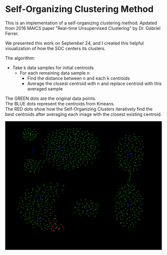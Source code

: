 # Self-Organizing Clustering Method

This is an implementation of a self-organizing clustering method. 
Apdated from 2016 MAICS paper "Real-time Unsupervised Clustering" by Dr. Gabriel Ferrer.

We presented this work on September 24, and I created this helpful visualization of how the SOC centers its clusters. 

The algorithm:
- Take k data samples for initial centroids
  - For each remaining data sample n
    - Find the distance between n and each k centroids
    - Average the closest centroid with n and replace centroid with this averaged sample
	
The GREEN dots are the original data points. \
The BLUE dots represent the centroids from Kmeans. \
The RED dots show how the Self-Organizing Clusters iteratively find the best centroids after averaging each image with the closest existing centroid.

![SOC](https://github.com/davidavzP/soc/blob/02d1f5241422299b5907e76a16600e17c3dccb2c/SOC.gif)
